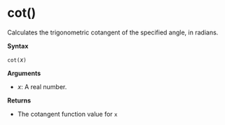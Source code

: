 # cot()

Calculates the trigonometric cotangent of the specified angle, in radians.

**Syntax**

`cot(`*x*`)`

**Arguments**

* *x*: A real number.

**Returns**

* The cotangent function value for `x`